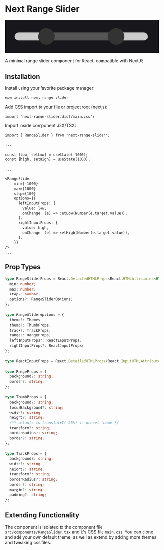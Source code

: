 # Next Range Slider

[![Preview Image](docs/images/slider.jpg)](https://github.com/AbhinavRobinson/next-range-slider/blob/main/docs/images/slider.jpg)

A minimal range slider component for React, compatible with NextJS.

## Installation

Install using your favorite package manager:
```bash
npm install next-range-slider
```

Add CSS import to your file or project root (nextjs):
```tsx
import 'next-range-slider/dist/main.css';
```

Import inside component JSX/TSX:

```tsx
import { RangeSlider } from 'next-range-slider';

...

const [low, setLow] = useState(-1000);
const [high, setHigh] = useState(1000);

...

<RangeSlider
    min={-1000}
    max={1000}
    step={100}
    options={{
      leftInputProps: {
        value: low,
        onChange: (e) => setLow(Number(e.target.value)),
      },
      rightInputProps: {
        value: high,
        onChange: (e) => setHigh(Number(e.target.value)),
      },
    }}
/>
...
```

## Prop Types

```typescript
type RangeSliderProps = React.DetailedHTMLProps<React.HTMLAttributes<HTMLDivElement>, HTMLDivElement> & {
  min: number;
  max: number;
  step?: number;
  options?: RangeSliderOptions;
};

type RangeSliderOptions = {
  theme?: Themes;
  thumb?: ThumbProps;
  track?: TrackProps;
  range?: RangeProps;
  leftInputProps?: ReactInputProps;
  rightInputProps?: ReactInputProps;
};

type ReactInputProps = React.DetailedHTMLProps<React.InputHTMLAttributes<HTMLInputElement>, HTMLInputElement>;

type RangeProps = {
  background?: string;
  border?: string;
};

type ThumbProps = {
  background?: string;
  focusBackground?: string;
  width?: string;
  height?: string;
  /** defauts to translateY(-25%) in preset theme */
  transform?: string;
  borderRadius?: string;
  border?: string;
};

type TrackProps = {
  background?: string;
  width?: string;
  height?: string;
  transform?: string;
  borderRadius?: string;
  border?: string;
  margin?: string;
  padding?: string;
};
```

## Extending Functionality

The component is isolated to the component file `src/components/RangeSlider.tsx` and it's CSS file `main.css`. You can clone and add your own default theme, as well as extend by adding more themes and tweaking css files.